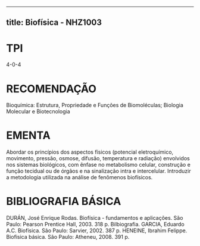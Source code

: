
---
title: Biofísica - NHZ1003 
---

# TPI

4-0-4

# RECOMENDAÇÃO

Bioquímica: Estrutura, Propriedade e Funções de Biomoléculas; Biologia Molecular e Biotecnologia

# EMENTA

Abordar os princípios dos aspectos físicos (potencial eletroquímico, movimento, pressão, osmose, difusão, temperatura e radiação) envolvidos nos sistemas biológicos, com ênfase no metabolismo celular, construção e função tecidual ou de órgãos e na sinalização intra e intercelular. Introduzir a metodologia utilizada na análise de fenômenos biofísicos.

# BIBLIOGRAFIA BÁSICA

DURÁN, José Enrique Rodas. Biofísica - fundamentos e aplicações. São Paulo: Pearson Prentice Hall, 2003. 318 p. Bilbiografia.
GARCIA, Eduardo A.C. Biofísica. São Paulo: Sarvier, 2002. 387 p.
HENEINE, Ibrahim Felippe. Biofisica básica. São Paulo: Atheneu, 2008. 391 p.
        